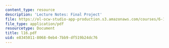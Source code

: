 ```yaml
---
content_type: resource
description: 'Lecture Notes: Final Project'
file: https://ol-ocw-studio-app-production.s3.amazonaws.com/courses/6-111-introductory-digital-systems-laboratory-fall-2002/e834501180680eb47bb9df519b24dc76_l16.pdf
file_type: application/pdf
resourcetype: Document
title: l16.pdf
uid: e8345011-8068-0eb4-7bb9-df519b24dc76
---
```

